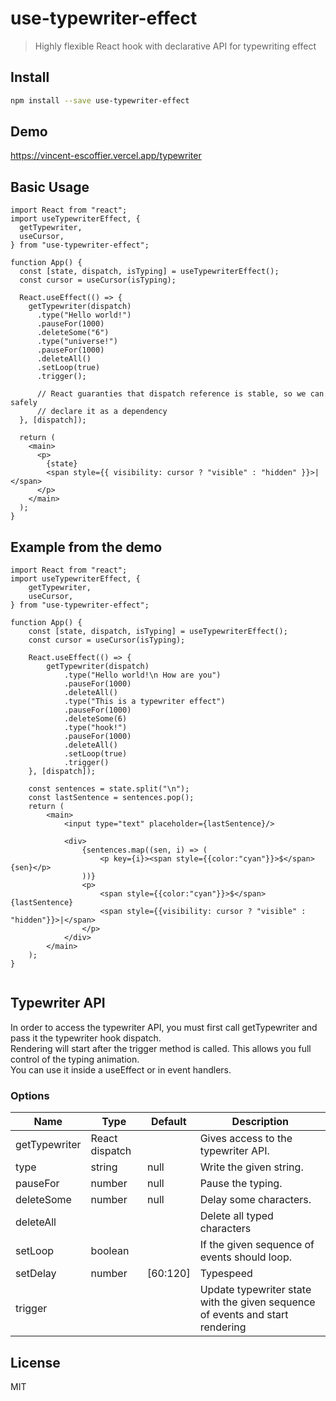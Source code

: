# use-typewriter-effect

> Highly flexible React hook with declarative API for typewriting effect

## Install

```bash
npm install --save use-typewriter-effect
```
## Demo
https://vincent-escoffier.vercel.app/typewriter  

## Basic Usage

```tsx
import React from "react";
import useTypewriterEffect, {
  getTypewriter,
  useCursor,
} from "use-typewriter-effect";

function App() {
  const [state, dispatch, isTyping] = useTypewriterEffect();
  const cursor = useCursor(isTyping);

  React.useEffect(() => {
    getTypewriter(dispatch)
      .type("Hello world!")
      .pauseFor(1000)
      .deleteSome("6")
      .type("universe!")
      .pauseFor(1000)
      .deleteAll()
      .setLoop(true)
      .trigger();
      
      // React guaranties that dispatch reference is stable, so we can safely
      // declare it as a dependency
  }, [dispatch]);

  return (
    <main>
      <p>
        {state}
        <span style={{ visibility: cursor ? "visible" : "hidden" }}>|</span>
      </p>
    </main>
  );
}
```
## Example from the demo
```tsx
import React from "react";
import useTypewriterEffect, {
    getTypewriter,
    useCursor,
} from "use-typewriter-effect";

function App() {
    const [state, dispatch, isTyping] = useTypewriterEffect();
    const cursor = useCursor(isTyping);

    React.useEffect(() => {
        getTypewriter(dispatch)
            .type("Hello world!\n How are you")
            .pauseFor(1000)
            .deleteAll()
            .type("This is a typewriter effect")
            .pauseFor(1000)
            .deleteSome(6)
            .type("hook!")
            .pauseFor(1000)
            .deleteAll()
            .setLoop(true)
            .trigger()
    }, [dispatch]);

    const sentences = state.split("\n");
    const lastSentence = sentences.pop();
    return (
        <main>
            <input type="text" placeholder={lastSentence}/>

            <div>
                {sentences.map((sen, i) => (
                    <p key={i}><span style={{color:"cyan"}}>$</span> {sen}</p>
                ))}
                <p>
                    <span style={{color:"cyan"}}>$</span> {lastSentence}
                    <span style={{visibility: cursor ? "visible" : "hidden"}}>|</span>
                </p>
            </div>
        </main>
    );
}


```
## Typewriter API

In order to access the typewriter API, you must first call getTypewriter and pass it the typewriter hook dispatch.  
Rendering will start after the trigger method is called. This allows you full control of the typing animation.  
You can use it inside a useEffect or in event handlers.

### Options

| Name       | Type     | Default | Description                                    |
| ---------- | -------- | ------- | ---------------------------------------------- |
| getTypewriter| React dispatch|      |Gives access to the typewriter API.        |
| type        | string   | null     | Write the given string. |
| pauseFor        | number   | null      | Pause the typing. |
| deleteSome  | number   | null    |  Delay some characters.        |
| deleteAll |    |     | Delete all typed characters           |
| setLoop |  boolean  |     | If the given sequence of events should loop.           |
| setDelay |   number | [60:120]  | Typespeed          |
| trigger |    |     | Update typewriter state with the given sequence of events and start rendering        |


## License

MIT


